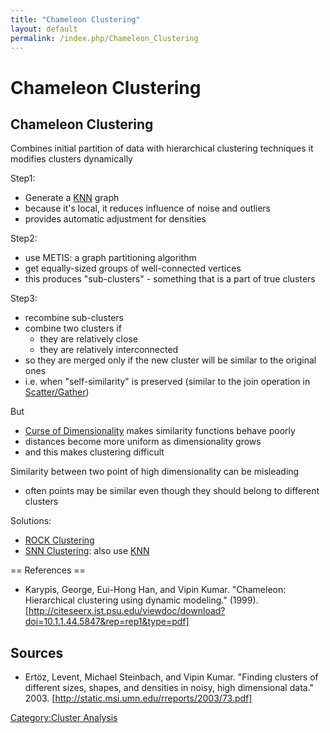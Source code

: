 ```yaml
---
title: "Chameleon Clustering"
layout: default
permalink: /index.php/Chameleon_Clustering
---
```


# Chameleon Clustering

<!-- stub -->

## Chameleon Clustering
Combines initial partition of data with hierarchical clustering techniques 
it modifies clusters dynamically

Step1: 
- Generate a [KNN](KNN) graph
- because it's local, it reduces influence of noise and outliers
- provides automatic adjustment for densities


Step2:
- use METIS: a graph partitioning algorithm 
- get equally-sized groups of well-connected vertices 
- this produces "sub-clusters" - something that is a part of true clusters


Step3:
- recombine sub-clusters 
- combine two clusters if
  - they are relatively close
  - they are relatively interconnected 
- so they are merged only if the new cluster will be similar to the original ones 
- i.e. when "self-similarity" is preserved (similar to the join operation in [Scatter/Gather](Scatter_Gather))


But 
- [Curse of Dimensionality](Curse_of_Dimensionality) makes similarity functions behave poorly
- distances become more uniform as dimensionality grows
- and this makes clustering difficult 

Similarity between two point of high dimensionality can be misleading
- often points may be similar even though they should belong to different clusters 


Solutions:
- [ROCK Clustering](ROCK_Clustering)
- [SNN Clustering](SNN_Clustering): also use [KNN](KNN)


== References == 
- Karypis, George, Eui-Hong Han, and Vipin Kumar. "Chameleon: Hierarchical clustering using dynamic modeling." (1999). [http://citeseerx.ist.psu.edu/viewdoc/download?doi=10.1.1.44.5847&rep=rep1&type=pdf]

## Sources
- Ertöz, Levent, Michael Steinbach, and Vipin Kumar. "Finding clusters of different sizes, shapes, and densities in noisy, high dimensional data." 2003. [http://static.msi.umn.edu/rreports/2003/73.pdf]


[Category:Cluster Analysis](Category_Cluster_Analysis)